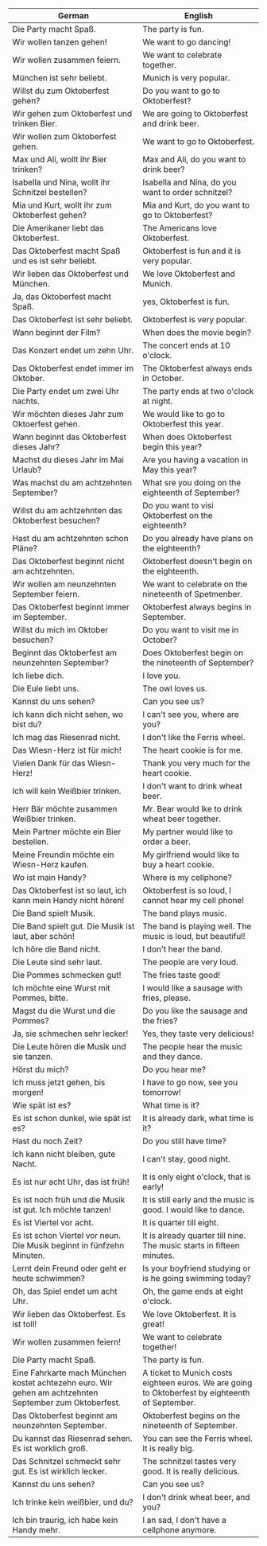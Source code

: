 | German | English |
|--------|---------|
| Die Party macht Spaß. | The party is fun. |
| Wir wollen tanzen gehen! | We want to go dancing! |
| Wir wollen zusammen feiern. | We want to celebrate together. |
| München ist sehr beliebt. | Munich is very popular. |
| Willst du zum Oktoberfest gehen? | Do you want to go to Oktoberfest? |
| Wir gehen zum Oktoberfest und trinken Bier. | We are going to Oktoberfest and drink beer. |
| Wir wollen zum Oktoberfest gehen. | We want to go to Oktoberfest. |
| Max und Ali, wollt ihr Bier trinken? | Max and Ali, do you want to drink beer? |
| Isabella und Nina, wollt ihr Schnitzel bestellen? | Isabella and Nina, do you want to order schnitzel? |
| Mia und Kurt, wollt ihr zum Oktoberfest gehen? | Mia and Kurt, do you want to go to Oktoberfest? |
| Die Amerikaner liebt das Oktoberfest. | The Americans love Oktoberfest. |
| Das Oktoberfest macht Spaß und es ist sehr beliebt. | Oktoberfest is fun and it is very popular. |
| Wir lieben das Oktoberfest und München. | We love Oktoberfest and Munich. |
| Ja, das Oktoberfest macht Spaß. | yes, Oktoberfest is fun. |
| Das Oktoberfest ist sehr beliebt. | Oktoberfest is very popular. |
| Wann beginnt der Film? | When does the movie begin? |
| Das Konzert endet um zehn Uhr. | The concert ends at 10 o'clock. |
| Das Oktoberfest endet immer im Oktober. | The Oktoberfest always ends in October. |
| Die Party endet um zwei Uhr nachts. | The party ends at two o'clock at night. |
| Wir möchten dieses Jahr zum Oktoerfest gehen. | We would like to go to Oktoberfest this year. |
| Wann beginnt das Oktoberfest dieses Jahr? | When does Oktoberfest begin this year? |
| Machst du dieses Jahr im Mai Urlaub? | Are you having a vacation in May this year? |
| Was machst du am achtzehnten September? | What sre you doing on the eighteenth of September? |
| Willst du am achtzehnten das Oktoberfest besuchen? | Do you want to visi Oktoberfest on the eighteenth? |
| Hast du am achtzehnten schon Pläne? | Do you already have plans on the eighteenth? |
| Das Oktoberfest beginnt nicht am achtzehnten. | Oktoberfest doesn't begin on the eighteenth. |
| Wir wollen am neunzehnten September feiern. | We want to celebrate on the nineteenth of Spetmenber. |
| Das Oktoberfest beginnt immer im September. | Oktoberfest always begins in September. |
| Willst du mich im Oktober besuchen? | Do you want to visit me in October? |
| Beginnt das Oktoberfest am neunzehnten September? | Does Oktoberfest begin on the nineteenth of September? |
| Ich liebe dich. | I love you. |
| Die Eule liebt uns. | The owl loves us. |
| Kannst du uns sehen? | Can you see us? |
| Ich kann dich nicht sehen, wo bist du? | I can't see you, where are you? |
| Ich mag das Riesenrad nicht. | I don't like the Ferris wheel. |
| Das Wiesn-Herz ist für mich! | The heart cookie is for me. |
| Vielen Dank für das Wiesn-Herz! | Thank you very much for the heart cookie. |
| Ich will kein Weißbier trinken. | I don't want to drink wheat beer. |
| Herr Bär möchte zusammen Weißbier trinken. | Mr. Bear would lke to drink wheat beer together. |
| Mein Partner möchte ein Bier bestellen. | My partner would like to order a beer. |
| Meine Freundin möchte ein Wiesn-Herz kaufen. | My girlfriend would like to buy a heart cookie. |
| Wo ist main Handy? | Where is my cellphone? |
| Das Oktoberfest ist so laut, ich kann mein Handy nicht hören! | Oktoberfest is so loud, I cannot hear my cell phone! |
| Die Band spielt Musik. | The band plays music. |
| Die Band spielt gut. Die Musik ist laut, aber schön! | The band is playing well. The music is loud, but beautiful! |
| Ich höre die Band nicht. | I don't hear the band. |
| Die Leute sind sehr laut. | The people are very loud. |
| Die Pommes schmecken gut! | The fries taste good! |
| Ich möchte eine Wurst mit Pommes, bitte. | I would like a sausage with fries, please. |
| Magst du die Wurst und die Pommes? | Do you like the sausage and the fries? |
| Ja, sie schmechen sehr lecker! | Yes, they taste very delicious! |
| Die Leute hören die Musik und sie tanzen. | The people hear the music and they dance. |
| Hörst du mich? | Do you hear me? |
| Ich muss jetzt gehen, bis morgen! | I have to go now, see you tomorrow! |
| Wie spät ist es? | What time is it? |
| Es ist schon dunkel, wie spät ist es? | It is already dark, what time is it? |
| Hast du noch Zeit? | Do you still have time? |
| Ich kann nicht bleiben, gute Nacht. | I can't stay, good night. |
| Es ist nur acht Uhr, das ist früh! | It is only eight o'clock, that is early! |
| Es ist noch früh und die Musik ist gut. Ich möchte tanzen! | It is still early and the music is good. I would like to dance. |
| Es ist Viertel vor acht. | It is quarter till eight. |
| Es ist schon Viertel vor neun. Die Musik beginnt in fünfzehn Minuten. | It is already quarter till nine. The music starts in fifteen minutes. |
| Lernt dein Freund oder geht er heute schwimmen? | Is your boyfriend studying or is he going swimming today? |
| Oh, das Spiel endet um acht Uhr. | Oh, the game ends at eight o'clock. |
| Wir lieben das Oktoberfest. Es ist toll! | We love Oktoberfest. It is great! |
| Wir wollen zusammen feiern! | We want to celebrate together! |
| Die Party macht Spaß. | The party is fun. |
| Eine Fahrkarte mach München kostet achtezehn euro. Wir gehen am achtzehnten September zum Oktoberfest. | A ticket to Munich costs eighteen euros. We are going to Oktoberfest by eighteenth of September. |
| Das Oktoberfest beginnt am neunzehnten September. | Oktoberfest begins on the nineteenth of September. |
| Du kannst das Riesenrad sehen. Es ist worklich groß. | You can see the Ferris wheel. It is really big. |
| Das Schnitzel schmeckt sehr gut. Es ist wirklich lecker. | The schnitzel tastes very good. It is really delicious. |
| Kannst du uns sehen? | Can you see us? |
| Ich trinke kein weißbier, und du? | I don't drink wheat beer, and you? |
| Ich bin traurig, ich habe kein Handy mehr. | I an sad, I don't have a cellphone anymore. |
